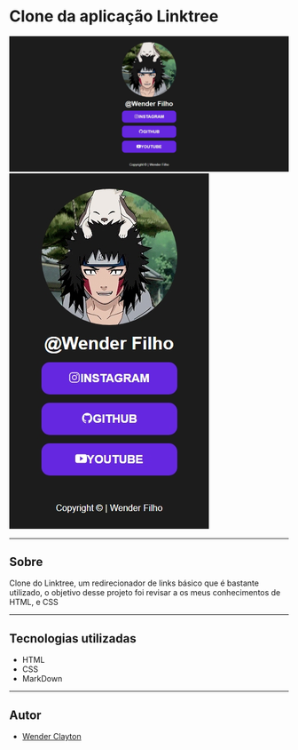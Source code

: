 # Clone da aplicação Linktree

![](./prints/desktop.png)
![](./prints/mobile.png)

---

 ## Sobre

Clone do Linktree,
um redirecionador de links básico
que é bastante utilizado, o objetivo desse 
projeto foi revisar a os meus
conhecimentos de HTML, e CSS

---


## Tecnologias utilizadas
- HTML
- CSS
- MarkDown

---

## Autor

- [Wender Clayton](https://github.com/wenderclaytonfilho)